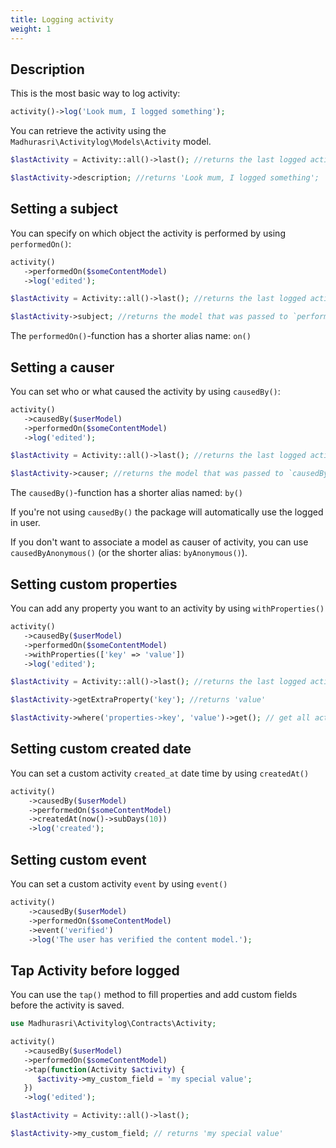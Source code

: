 ```yaml
---
title: Logging activity
weight: 1
---
```


## Description

This is the most basic way to log activity:

```php
activity()->log('Look mum, I logged something');
```

You can retrieve the activity using the `Madhurasri\Activitylog\Models\Activity` model.

```php
$lastActivity = Activity::all()->last(); //returns the last logged activity

$lastActivity->description; //returns 'Look mum, I logged something';
```

## Setting a subject

You can specify on which object the activity is performed by using `performedOn()`:

```php
activity()
   ->performedOn($someContentModel)
   ->log('edited');

$lastActivity = Activity::all()->last(); //returns the last logged activity

$lastActivity->subject; //returns the model that was passed to `performedOn`;
```

The `performedOn()`-function has a shorter alias name: `on()`

## Setting a causer

You can set who or what caused the activity by using `causedBy()`:

```php
activity()
   ->causedBy($userModel)
   ->performedOn($someContentModel)
   ->log('edited');

$lastActivity = Activity::all()->last(); //returns the last logged activity

$lastActivity->causer; //returns the model that was passed to `causedBy`;
```

The `causedBy()`-function has a shorter alias named: `by()`

If you're not using `causedBy()` the package will automatically use the logged in user.

If you don't want to associate a model as causer of activity, you can use `causedByAnonymous()` (or the shorter alias: `byAnonymous()`).

## Setting custom properties

You can add any property you want to an activity by using `withProperties()`

```php
activity()
   ->causedBy($userModel)
   ->performedOn($someContentModel)
   ->withProperties(['key' => 'value'])
   ->log('edited');

$lastActivity = Activity::all()->last(); //returns the last logged activity

$lastActivity->getExtraProperty('key'); //returns 'value'

$lastActivity->where('properties->key', 'value')->get(); // get all activity where the `key` custom property is 'value'
```

## Setting custom created date

You can set a custom activity `created_at` date time by using `createdAt()`

```php
activity()
    ->causedBy($userModel)
    ->performedOn($someContentModel)
    ->createdAt(now()->subDays(10))
    ->log('created');
```

## Setting custom event

You can set a custom activity `event` by using `event()`

```php
activity()
    ->causedBy($userModel)
    ->performedOn($someContentModel)
    ->event('verified')
    ->log('The user has verified the content model.');
```

## Tap Activity before logged

You can use the `tap()` method to fill properties and add custom fields before the activity is saved.

```php
use Madhurasri\Activitylog\Contracts\Activity;

activity()
   ->causedBy($userModel)
   ->performedOn($someContentModel)
   ->tap(function(Activity $activity) {
      $activity->my_custom_field = 'my special value';
   })
   ->log('edited');

$lastActivity = Activity::all()->last();

$lastActivity->my_custom_field; // returns 'my special value'
```
